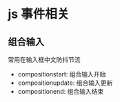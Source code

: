 # js 事件相关

## 组合输入

常用在输入框中文防抖节流

- compositionstart: 组合输入开始
- compositionupdate: 组合输入更新
- compositionend: 组合输入结束
